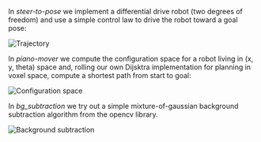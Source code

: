 In *steer-to-pose* we implement a differential drive robot (two degrees of freedom) and 
use a simple control law to drive the robot toward a goal pose:

![Trajectory](/steer-to-pose/trajectory.gif)


In *piano-mover* we compute the configuration space for a robot living in (x, y, theta)
space and, rolling our own Dijsktra implementation for planning in voxel space, compute 
a shortest path from start to goal:

![Configuration space](/piano-mover/cspace.gif)


In *bg_subtraction* we try out a simple mixture-of-gaussian background
subtraction algorithm from the opencv library.

![Background subtraction](/bg_subtraction/fg.gif)
